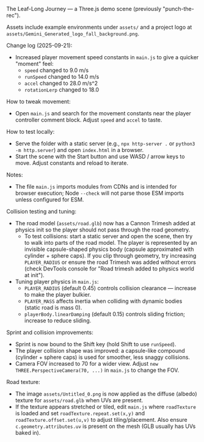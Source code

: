 The Leaf-Long Journey — a Three.js demo scene (previously "punch-the-rec").

Assets include example environments under `assets/` and a project logo at `assets/Gemini_Generated_logo_fall_background.png`.

Change log (2025-09-21):
- Increased player movement speed constants in `main.js` to give a quicker "moment" feel:
  - `speed` changed to 9.0 m/s
  - `runSpeed` changed to 14.0 m/s
  - `accel` changed to 28.0 m/s^2
  - `rotationLerp` changed to 18.0

How to tweak movement:
- Open `main.js` and search for the movement constants near the player controller comment block. Adjust `speed` and `accel` to taste.

How to test locally:
- Serve the folder with a static server (e.g., `npx http-server .` or `python3 -m http.server`) and open `index.html` in a browser.
- Start the scene with the Start button and use WASD / arrow keys to move. Adjust constants and reload to iterate.

Notes:
- The file `main.js` imports modules from CDNs and is intended for browser execution; Node `--check` will not parse those ESM imports unless configured for ESM.

Collision testing and tuning:
- The road model (`assets/road.glb`) now has a Cannon Trimesh added at physics init so the player should not pass through the road geometry.
  - To test collisions: start a static server and open the scene, then try to walk into parts of the road model. The player is represented by an invisible capsule-shaped physics body (capsule approximated with cylinder + sphere caps). If you clip through geometry, try increasing `PLAYER_RADIUS` or ensure the road Trimesh was added without errors (check DevTools console for "Road trimesh added to physics world at init").
- Tuning player physics in `main.js`:
  - `PLAYER_RADIUS` (default 0.45) controls collision clearance — increase to make the player bulkier.
  - `PLAYER_MASS` affects inertia when colliding with dynamic bodies (static road is mass 0).
  - `playerBody.linearDamping` (default 0.15) controls sliding friction; increase to reduce sliding.

Sprint and collision improvements:
- Sprint is now bound to the Shift key (hold Shift to use `runSpeed`).
- The player collision shape was improved: a capsule-like compound (cylinder + sphere caps) is used for smoother, less snaggy collisions.
- Camera FOV increased to 70 for a wider view. Adjust `new THREE.PerspectiveCamera(70, ...)` in `main.js` to change the FOV.

Road texture:
- The image `assets/Untitled_0.png` is now applied as the diffuse (albedo) texture for `assets/road.glb` when UVs are present.
- If the texture appears stretched or tiled, edit `main.js` where `roadTexture` is loaded and set `roadTexture.repeat.set(x,y)` and `roadTexture.offset.set(u,v)` to adjust tiling/placement. Also ensure `c.geometry.attributes.uv` is present on the mesh (GLB usually has UVs baked in).
